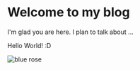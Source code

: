 # Welcome to my blog

I'm glad you are here. I plan to talk about ...

Hello World! :D

![blue rose](https://images.pexels.com/photos/67636/rose-blue-flower-rose-blooms-67636.jpeg)
